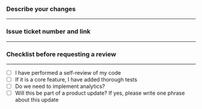 ### **Describe your changes**
___

### **Issue ticket number and link**
___

### **Checklist before requesting a review**
___
- [ ] I have performed a self-review of my code
- [ ] If it is a core feature, I have added thorough tests
- [ ] Do we need to implement analytics?
- [ ] Will this be part of a product update? If yes, please write one phrase about this update
